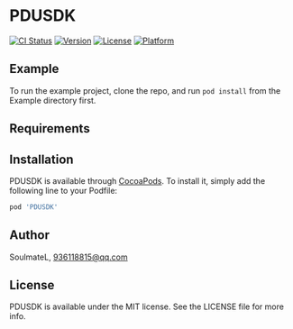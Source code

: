 # PDUSDK

[![CI Status](https://img.shields.io/travis/SoulmateL/PDUSDK.svg?style=flat)](https://travis-ci.org/SoulmateL/PDUSDK)
[![Version](https://img.shields.io/cocoapods/v/PDUSDK.svg?style=flat)](https://cocoapods.org/pods/PDUSDK)
[![License](https://img.shields.io/cocoapods/l/PDUSDK.svg?style=flat)](https://cocoapods.org/pods/PDUSDK)
[![Platform](https://img.shields.io/cocoapods/p/PDUSDK.svg?style=flat)](https://cocoapods.org/pods/PDUSDK)

## Example

To run the example project, clone the repo, and run `pod install` from the Example directory first.

## Requirements

## Installation

PDUSDK is available through [CocoaPods](https://cocoapods.org). To install
it, simply add the following line to your Podfile:

```ruby
pod 'PDUSDK'
```

## Author

SoulmateL, 936118815@qq.com

## License

PDUSDK is available under the MIT license. See the LICENSE file for more info.
